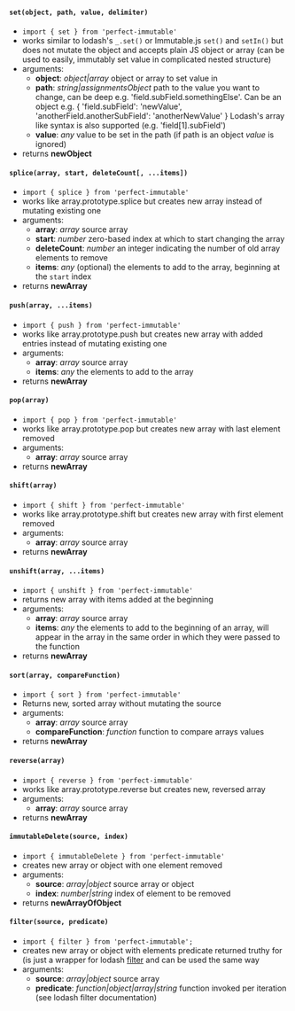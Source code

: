 #### `set(object, path, value, delimiter)`
 - `import { set } from 'perfect-immutable'`
 - works similar to lodash's `_.set()` or Immutable.js `set()` and `setIn()` but does not mutate the object and accepts plain JS object or array (can be used to easily, immutably set value in complicated nested structure)
 - arguments:
   - **object**: *object|array* object or array to set value in
   - **path**: *string|assignmentsObject* path to the value you want to change, can be deep e.g. 'field.subField.somethingElse'. Can be an object e.g. { 'field.subField': 'newValue', 'anotherField.anotherSubField': 'anotherNewValue' } Lodash's array like syntax is also supported (e.g. 'field\[1\].subField')
   - **value**: *any* value to be set in the path (if path is an object *value* is ignored)
 - returns **newObject**

#### `splice(array, start, deleteCount[, ...items])`
- `import { splice } from 'perfect-immutable'`
- works like array.prototype.splice but creates new array instead of mutating existing one
- arguments:
    - **array**: *array* source array
    - **start**: *number* zero-based index at which to start changing the array
    - **deleteCount**: *number* an integer indicating the number of old array elements to remove
    - **items**: *any* (optional) the elements to add to the array, beginning at the `start` index
- returns **newArray**

#### `push(array, ...items)`
- `import { push } from 'perfect-immutable'`
- works like array.prototype.push but creates new array with added entries instead of mutating existing one
- arguments:
    - **array**: *array* source array
    - **items**: *any* the elements to add to the array
- returns **newArray**

#### `pop(array)`
- `import { pop } from 'perfect-immutable'`
- works like array.prototype.pop but creates new array with last element removed
- arguments:
    - **array**: *array* source array
- returns **newArray**

#### `shift(array)`
- `import { shift } from 'perfect-immutable'`
- works like array.prototype.shift but creates new array with first element removed
- arguments:
    - **array**: *array* source array
- returns **newArray**

#### `unshift(array, ...items)`
- `import { unshift } from 'perfect-immutable'`
- returns new array with items added at the beginning
- arguments:
    - **array**: *array* source array
    - **items**: *any* the elements to add to the beginning of an array, will appear in the array in the same order in which they were passed to the function
- returns **newArray**

#### `sort(array, compareFunction)`
- `import { sort } from 'perfect-immutable'`
- Returns new, sorted array without mutating the source
- arguments:
    - **array**: *array* source array
    - **compareFunction**: *function* function to compare arrays values
- returns **newArray**

#### `reverse(array)`
- `import { reverse } from 'perfect-immutable'`
- works like array.prototype.reverse but creates new, reversed array
- arguments:
    - **array**: *array* source array
- returns **newArray**

#### `immutableDelete(source, index)`
- `import { immutableDelete } from 'perfect-immutable'`
- creates new array or object with one element removed
- arguments:
    - **source**: *array|object* source array or object
    - **index**: *number|string* index of element to be removed
- returns **newArrayOfObject**

#### `filter(source, predicate)`
- `import { filter } from 'perfect-immutable';`
- creates new array or object with elements predicate returned truthy for (is just a wrapper for lodash [filter](https://lodash.com/docs/4.17.4#filter) and can be used the same way
- arguments:
   - **source**: *array|object* source array
   - **predicate**: *function|object|array|string* function invoked per iteration (see lodash filter documentation)
